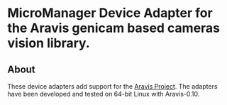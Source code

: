 # MicroManager Device Adapter for the Aravis genicam based cameras vision library.

## About

These device adapters add support for the [Aravis Project](https://github.com/AravisProject). The adapters have been developed and tested on 64-bit Linux with Aravis-0.10.

